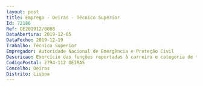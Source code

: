 ```yaml
--- 
layout: post
title: Emprego - Oeiras - Técnico Superior
Id: 72186
Ref: OE201912/0088
DataAbertura: 2019-12-05
DataFecho: 2019-12-19
Trabalho: Técnico Superior
Empregador: Autoridade Nacional de Emergência e Proteção Civil
Descricao: Exercício das funções reportadas à carreira e categoria de técnico superior, previstas no anexo referido no n.º 2 do artigo 88.º LTFP, na sua atual redação, mormente •	Colaborar e desempenhar funções na área financeira ao nível da gestão orçamental em termos de despesa e receita no estrito cumprimento das normas legais e regulamentares aplicáveis •	Participar na elaboração da proposta anual de orçamento, da conta de gerência, bem como dos demais instrumentos de gestão previsional e de prestação de contas •	Analisar e executar procedimentos de controlo de contas e de reconciliação bancárias •	Acompanhar, controlar e avaliar a execução orçamental dos orçamentos de atividades e de projetos com avaliações mensais e trimestrais •	Organizar e propor processos de alteração orçamental •	Produzir informações e pareceres técnicos no âmbito do Orçamento e das contas •	Compilar e tratar a informação financeira, com vista a elaborar relatórios financeiros mensais, semestrais e anuais •	Elaborar e prestar informação financeira a diversas entidades externas (ESPAP, DGO, Tribunal de Contas, entre outras), de acordo com a legislação em vigor.
CodigoPostal: 2794-112 OEIRAS
Concelho: Oeiras
Distrito: Lisboa
--- 
```

